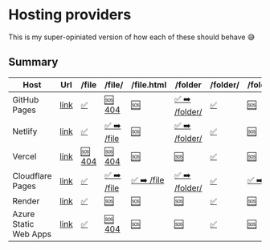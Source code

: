 
# Hosting providers

This is my super-opiniated version of how each of these should behave 😅

## Summary

| Host                  | Url                                                                       | /file                                                                            | /file/                                                                            | /file.html                                                                         | /folder                                                                            | /folder/                                                                            | /folder/index.html                                                                           | /both                                                                          | /both/                                                                          | /both.html                                                                         | /both/index.html                                                                         |
| --------------------- | ------------------------------------------------------------------------- | -------------------------------------------------------------------------------- | --------------------------------------------------------------------------------- | ---------------------------------------------------------------------------------- | ---------------------------------------------------------------------------------- | ----------------------------------------------------------------------------------- | -------------------------------------------------------------------------------------------- | ------------------------------------------------------------------------------ | ------------------------------------------------------------------------------- | ---------------------------------------------------------------------------------- | ---------------------------------------------------------------------------------------- |
| GitHub Pages          | [link](https://slorber.github.io/trailing-slash-guide)                    | [✅](https://slorber.github.io/trailing-slash-guide/file)                         | [🆘 404](https://slorber.github.io/trailing-slash-guide/file/)                    | [🆘](https://slorber.github.io/trailing-slash-guide/file.html)                      | [✅ ➡️ /folder/](https://slorber.github.io/trailing-slash-guide/folder)               | [✅](https://slorber.github.io/trailing-slash-guide/folder/)                         | [🆘](https://slorber.github.io/trailing-slash-guide/folder/index.html)                        | [✅](https://slorber.github.io/trailing-slash-guide/both)                       | [✅](https://slorber.github.io/trailing-slash-guide/both/)                       | [🆘](https://slorber.github.io/trailing-slash-guide/both.html)                      | [🆘](https://slorber.github.io/trailing-slash-guide/both/index.html)                      |
| Netlify               | [link](https://trailing-slash-guide-default.netlify.app)                  | [✅](https://trailing-slash-guide-default.netlify.app/file)                       | [✅ ➡️ /file](https://trailing-slash-guide-default.netlify.app/file/)                | [🆘](https://trailing-slash-guide-default.netlify.app/file.html)                    | [✅ ➡️ /folder/](https://trailing-slash-guide-default.netlify.app/folder)             | [✅](https://trailing-slash-guide-default.netlify.app/folder/)                       | [🆘](https://trailing-slash-guide-default.netlify.app/folder/index.html)                      | [✅](https://trailing-slash-guide-default.netlify.app/both)                     | [🆘 ➡️ /both](https://trailing-slash-guide-default.netlify.app/both/)              | [🆘](https://trailing-slash-guide-default.netlify.app/both.html)                    | [🆘](https://trailing-slash-guide-default.netlify.app/both/index.html)                    |
| Vercel                | [link](https://vercel-default-eight.vercel.app)                           | [🆘 404](https://vercel-default-eight.vercel.app/file)                           | [🆘 404](https://vercel-default-eight.vercel.app/file/)                           | [🆘](https://vercel-default-eight.vercel.app/file.html)                             | [🆘](https://vercel-default-eight.vercel.app/folder)                                | [✅](https://vercel-default-eight.vercel.app/folder/)                                | [🆘](https://vercel-default-eight.vercel.app/folder/index.html)                               | [✅](https://vercel-default-eight.vercel.app/both)                              | [✅](https://vercel-default-eight.vercel.app/both/)                              | [🆘](https://vercel-default-eight.vercel.app/both.html)                             | [🆘](https://vercel-default-eight.vercel.app/both/index.html)                             |
| Cloudflare Pages      | [link](https://trailing-slash-guide.pages.dev)                            | [✅](https://trailing-slash-guide.pages.dev/file)                                 | [✅ ➡️ /file](https://trailing-slash-guide.pages.dev/file/)                          | [✅ ➡️ /file](https://trailing-slash-guide.pages.dev/file.html)                       | [✅ ➡️ /folder/](https://trailing-slash-guide.pages.dev/folder)                       | [✅](https://trailing-slash-guide.pages.dev/folder/)                                 | [✅ ➡️ /folder/](https://trailing-slash-guide.pages.dev/folder/index.html)                      | [✅](https://trailing-slash-guide.pages.dev/both)                               | [✅](https://trailing-slash-guide.pages.dev/both/)                               | [✅ ➡️ /both](https://trailing-slash-guide.pages.dev/both.html)                       | [✅ ➡️ /both/](https://trailing-slash-guide.pages.dev/both/index.html)                      |
| Render                | [link](https://trailing-slash-guide.onrender.com)                         | [✅](https://trailing-slash-guide.onrender.com/file)                              | [🆘](https://trailing-slash-guide.onrender.com/file/)                              | [🆘](https://trailing-slash-guide.onrender.com/file.html)                           | [🆘](https://trailing-slash-guide.onrender.com/folder)                              | [✅](https://trailing-slash-guide.onrender.com/folder/)                              | [🆘](https://trailing-slash-guide.onrender.com/folder/index.html)                             | [✅](https://trailing-slash-guide.onrender.com/both)                            | [✅](https://trailing-slash-guide.onrender.com/both/)                            | [🆘](https://trailing-slash-guide.onrender.com/both.html)                           | [🆘](https://trailing-slash-guide.onrender.com/both/index.html)                           |
| Azure Static Web Apps | [link](https://polite-bay-08a23e210.azurestaticapps.net)                  | [✅](https://polite-bay-08a23e210.azurestaticapps.net/file)                       | [🆘 404](https://polite-bay-08a23e210.azurestaticapps.net/file/)                  | [🆘](https://polite-bay-08a23e210.azurestaticapps.net/file.html)                    | [🆘](https://polite-bay-08a23e210.azurestaticapps.net/folder)                       | [✅](https://polite-bay-08a23e210.azurestaticapps.net/folder/)                       | [🆘](https://polite-bay-08a23e210.azurestaticapps.net/folder/index.html)                      | [✅](https://polite-bay-08a23e210.azurestaticapps.net/both)                     | [✅](https://polite-bay-08a23e210.azurestaticapps.net/both/)                     | [🆘](https://polite-bay-08a23e210.azurestaticapps.net/both.html)                    | [🆘](https://polite-bay-08a23e210.azurestaticapps.net/both/index.html)                    |
